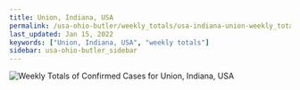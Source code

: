 ```yaml
---
title: Union, Indiana, USA
permalink: /usa-ohio-butler/weekly_totals/usa-indiana-union-weekly_totals.html
last_updated: Jan 15, 2022
keywords: ["Union, Indiana, USA", "weekly totals"]
sidebar: usa-ohio-butler_sidebar
---
```


![Weekly Totals of Confirmed Cases for Union, Indiana, USA](/covid_tracker/images/graphs/usa-indiana-union-weekly_totals_graph.png)
